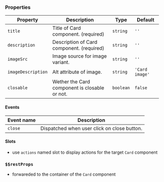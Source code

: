 ### Properties

| Property           | Description                                   | Type      | Default        |
| ------------------ | --------------------------------------------- | --------- | -------------- |
| `title`            | Title of Card component. (required)           | `string`  | `''`           |
| `description`      | Description of Card component. (required)     | `string`  | `''`           |
| `imageSrc`         | Image source for image variant.               | `string`  | `''`           |
| `imageDescription` | Alt attribute of image.                       | `string`  | `'Card image'` |
| `closable`         | Wether the Card component is closable or not. | `boolean` | `false`        |

#### Events

| Event name | Description                                 |
| ---------- | ------------------------------------------- |
| `close`    | Dispatched when user click on close button. |

#### Slots

- use `actions` named slot to display actions for the target `Card` component

### `$$restProps`

- forwareded to the container of the `Card` component
